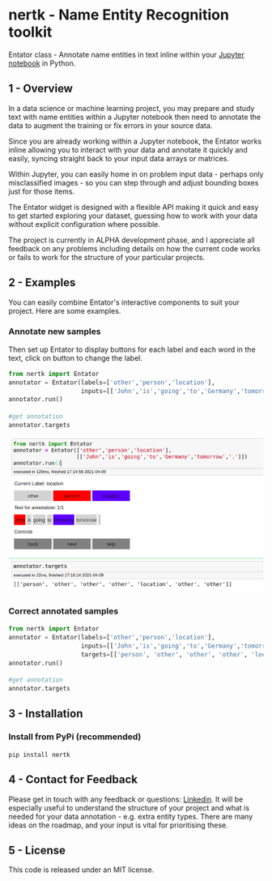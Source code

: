 # nertk - Name Entity Recognition toolkit

Entator class - Annotate name entities in text  inline within your [Jupyter notebook](https://jupyter.org/) in Python. 


## 1 - Overview

In a data science or machine learning project, you may prepare and study text with name entities within a Jupyter notebook then need to annotate the data to augment the training or fix errors in your source data.

Since you are already working within a Jupyter notebook, the Entator works inline allowing you to interact with your data and annotate it quickly and easily, syncing straight back to your input data arrays or matrices.

Within Jupyter, you can easily home in on problem input data - perhaps only misclassified images - so you can step through and adjust bounding boxes just for those items. 

The Entator widget is designed with a flexible API making it quick and easy to get started exploring your dataset, guessing how to work with your data without explicit configuration where possible.

The project is currently in ALPHA development phase, and I appreciate all feedback on any problems including details on how the current code works or fails to work for the structure of your particular projects.


## 2 - Examples

You can easily combine Entator's interactive components to suit your project. Here are some examples.

### Annotate new samples


Then set up Entator to display buttons for each label and each word in the text, click on button to change the label.

```python
from nertk import Entator
annotator = Entator(labels=['other','person','location'],
                    inputs=[['John','is','going','to','Germany','tomorrow','.']])
annotator.run()

#get annotation
annotator.targets
```

![Screenshot of Enttor widget in Jupyter](docs/nertk-entator.png)

### Correct annotated  samples

```python
from nertk import Entator
annotator = Entator(labels=['other','person','location'],
                    inputs=[['John','is','going','to','Germany','tomorrow','.']],
                    targets=[['person', 'other', 'other', 'other', 'location', 'other', 'other']])
annotator.run()

#get annotation
annotator.targets
```

## 3 - Installation

### Install from PyPi (recommended)

```
pip install nertk
```

## 4 - Contact for Feedback

Please get in touch with any feedback or questions: [Linkedin](https://www.linkedin.com/in/ionmosnoi/). It will be especially useful to understand the structure of your project and what is needed for your data annotation - e.g. extra entity types. There are many ideas on the roadmap, and your input is vital for prioritising these.

## 5 - License

This code is released under an MIT license.
